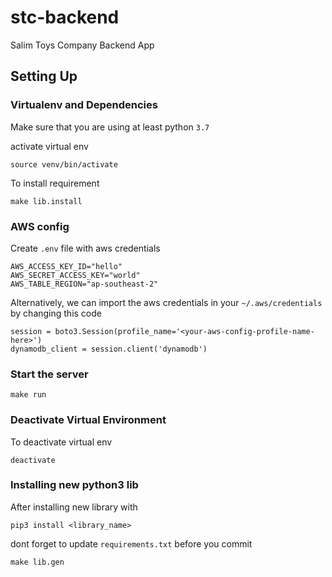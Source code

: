 # stc-backend
Salim Toys Company Backend App

## Setting Up
### Virtualenv and Dependencies
Make sure that you are using at least python `3.7`

activate virtual env
```
source venv/bin/activate
```

To install requirement
```
make lib.install
```

### AWS config
Create `.env` file with aws credentials
```
AWS_ACCESS_KEY_ID="hello"
AWS_SECRET_ACCESS_KEY="world"
AWS_TABLE_REGION="ap-southeast-2"
```
Alternatively, we can import the aws credentials in your `~/.aws/credentials`
by changing this code
```
session = boto3.Session(profile_name='<your-aws-config-profile-name-here>')
dynamodb_client = session.client('dynamodb')
```

### Start the server
```
make run
```

### Deactivate Virtual Environment
To deactivate virtual env
```
deactivate
```

### Installing new python3 lib
After installing new library with
```
pip3 install <library_name>
```
dont forget to update `requirements.txt` before you commit
```
make lib.gen
```
